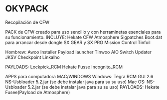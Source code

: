 # OKYPACK
Recopilación de CFW

PACK de CFW  creado para uso sencillo y con herraminetas esenciales para su funcionamiento.
INCLUYE:
Hekate
CFW Atmosphere
Sigpatches
Boot.dat para arrancar desde dongle SX GEAR y SX PRO
Mission Control
Tinfoil

Hombrew:
Awoo Installer
Payload launcher
Tinwoo
AIO Switch Updater
JKSV
Checkpoint
Linkalho

PAYLOADS:
Lockpick_RCM
Hekate
Fusse
Incognito_RCM


APPS para computadora MAC/WINDOWS
Windows:
Tegra RCM GUI 2.6
NS-Usbloader 5.2.jar (se debe instalar java para su su uso)
Mac OS:
NS-Usbloader 5.2.jar (se debe instalar java para su su uso)
PAYLOADS:
Hekate
Fusee(Payload de Atmosphere)
